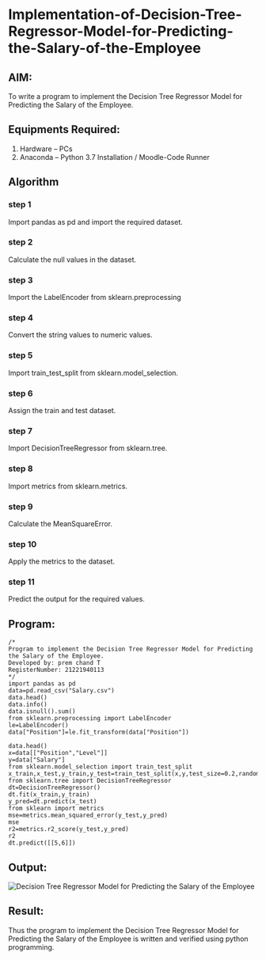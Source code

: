 # Implementation-of-Decision-Tree-Regressor-Model-for-Predicting-the-Salary-of-the-Employee

## AIM:
To write a program to implement the Decision Tree Regressor Model for Predicting the Salary of the Employee.

## Equipments Required:
1. Hardware – PCs
2. Anaconda – Python 3.7 Installation / Moodle-Code Runner

## Algorithm
### step 1
Import pandas as pd and import the required dataset.
### step 2
Calculate the null values in the dataset.
### step 3
Import the LabelEncoder from sklearn.preprocessing
### step 4
Convert the string values to numeric values.
### step 5
Import train_test_split from sklearn.model_selection.
### step 6
Assign the train and test dataset.
### step 7
Import DecisionTreeRegressor from sklearn.tree.
### step 8
Import metrics from sklearn.metrics.
### step 9
Calculate the MeanSquareError.
### step 10
Apply the metrics to the dataset.
### step 11
Predict the output for the required values.

## Program:
```
/*
Program to implement the Decision Tree Regressor Model for Predicting the Salary of the Employee.
Developed by: prem chand T
RegisterNumber: 21221940113 
*/
import pandas as pd
data=pd.read_csv("Salary.csv")
data.head()
data.info()
data.isnull().sum()
from sklearn.preprocessing import LabelEncoder
le=LabelEncoder()
data["Position"]=le.fit_transform(data["Position"])

data.head()
x=data[["Position","Level"]]
y=data["Salary"]
from sklearn.model_selection import train_test_split
x_train,x_test,y_train,y_test=train_test_split(x,y,test_size=0.2,random_state=2)
from sklearn.tree import DecisionTreeRegressor
dt=DecisionTreeRegressor()
dt.fit(x_train,y_train)
y_pred=dt.predict(x_test)
from sklearn import metrics
mse=metrics.mean_squared_error(y_test,y_pred)
mse
r2=metrics.r2_score(y_test,y_pred)
r2
dt.predict([[5,6]])

```

## Output:
![Decision Tree Regressor Model for Predicting the Salary of the Employee](sam.png)


## Result:
Thus the program to implement the Decision Tree Regressor Model for Predicting the Salary of the Employee is written and verified using python programming.
